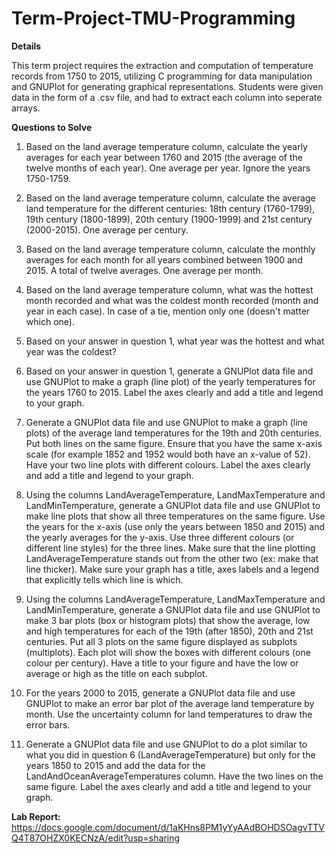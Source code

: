 # Term-Project-TMU-Programming

**Details**

This term project requires the extraction and computation of temperature records from 1750 to 2015, utilizing C programming for data manipulation and GNUPlot for generating graphical representations. Students were given data in the form of a .csv file, and had to extract each column into seperate arrays. 

**Questions to Solve**
1. Based on the land average temperature column, calculate the yearly averages for each year between 1760 and 2015 (the average of the twelve months of each year). One average per year. Ignore the years 1750-1759. 

2. Based on the land average temperature column, calculate the average land temperature for the different centuries: 18th century (1760-1799), 19th century (1800-1899), 20th century (1900-1999) and 21st century (2000-2015). One average per century. 

3. Based on the land average temperature column, calculate the monthly averages for each month for all years combined between 1900 and 2015. A total of twelve averages. One average per month. 

4. Based on the land average temperature column, what was the hottest month recorded and what was the coldest month recorded (month and year in each case). In case of a tie, mention only one (doesn't matter which one). 

5. Based on your answer in question 1, what year was the hottest and what year was the coldest? 

6. Based on your answer in question 1, generate a GNUPlot data file and use GNUPlot to make a graph (line plot) of the yearly temperatures for the years 1760 to 2015. Label the axes clearly and add a title and legend to your graph. 

7. Generate a GNUPlot data file and use GNUPlot to make a graph (line plots) of the average land temperatures for the 19th and 20th centuries. Put both lines on the same figure. Ensure that you have the same x-axis scale (for example 1852 and 1952 would both have an x-value of 52). Have your two line plots with different colours. Label the axes clearly and add a title and legend to your graph. 

8. Using the columns LandAverageTemperature, LandMaxTemperature and LandMinTemperature, generate a GNUPlot data file and use GNUPlot to make line plots that show all three temperatures on the same figure. Use the years for the x-axis (use only the years between 1850 and 2015) and the yearly averages for the y-axis. Use three different colours (or different line styles) for the three lines. Make sure that the line plotting LandAverageTemperature stands out from the other two (ex: make that line thicker). Make sure your graph has a title, axes labels and a legend that explicitly tells which line is which. 

9. Using the columns LandAverageTemperature, LandMaxTemperature and LandMinTemperature, generate a GNUPlot data file and use GNUPlot to make 3 bar plots (box or histogram plots) that show the average, low and high temperatures for each of the 19th (after 1850), 20th and 21st centuries. Put all 3 plots on the same figure displayed as subplots (multiplots). Each plot will show the boxes with different colours (one colour per century). Have a title to your figure and have the low or average or high as the title on each subplot. 

10. For the years 2000 to 2015, generate a GNUPlot data file and use GNUPlot to make an error bar plot of the average land temperature by month. Use the uncertainty column for land temperatures to draw the error bars. 

11. Generate a GNUPlot data file and use GNUPlot to do a plot similar to what you did in question 6 (LandAverageTemperature) but only for the years 1850 to 2015 and add the data for the LandAndOceanAverageTemperatures column. Have the two lines on the same figure. Label the axes clearly and add a title and legend to your graph.

**Lab Report:**
https://docs.google.com/document/d/1aKHns8PM1yYyAAdBOHDSOagvTTVQ4T87OHZX0KECNzA/edit?usp=sharing


